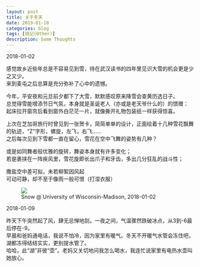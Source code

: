 ```yaml
---
layout: post
title: 关于冬天
date: 2019-01-10
categories: blog
tags: [琐记(Other)]
description: Some Thoughts
---
```


2018-01-02

感觉故乡近些年总是不容易见到雪，待在武汉读书的四年里见识大雪的机会更是少之又少。  
来到麦屯之后总算是充分弥补了心中的遗憾。

今年，平安夜和元旦前夕都下了大雪，默默感叹原来降雪会查黄历选日子。  
总觉得雪能增添节日气氛，本身就是圣诞老人（亦或是老天爷什么的）的馈赠：  
起床拉开窗帘后看到窗外白茫茫一片，就像撕开礼物包装纸一样获得惊喜。

上次在芝加哥旅行时曾见到一张贺卡，简简单单的设计，正面绘着十几种雪花飘舞的轨迹，“Z”字形，螺旋，左飞，右飞……  
之后每次见到下雪都一直在留心，雪花在空中飞舞的姿势有几种？

或是如同舞者般优雅的旋转，舞姿本身就有许多变化；  
若是裹挟在一阵疾风里，雪花旋即长出爪子和牙齿，多出几分狂乱的战斗性；

撒盐空中差可拟，未若柳絮因风起  
可动可静，却不至于像雨一般可恨（打湿衣服）

<figure>
<img src="{{ "img/hwang_snow-min.jpg" | absolute_url }}" />
<figcaption>Snow @ University of Wisconsin-Madison, 2018-01-02 </figcaption>
</figure>

2018-01-09

昨天下午突然起了风，肆无忌惮地刮。一夜之间，气温骤然跌破冰点，从3到-6最后停在-9。  
早晨和爸妈通电话，我说不怕冷，因为家里有暖气。冬天不开暖气水管会冻住吧，湖都冻得结结实实，更别提水管了。  
哈哈，此“湖”非彼“壶”。老妈又关切地问我怎么喝水，我连忙说家里有电热水壶叫她放心。







